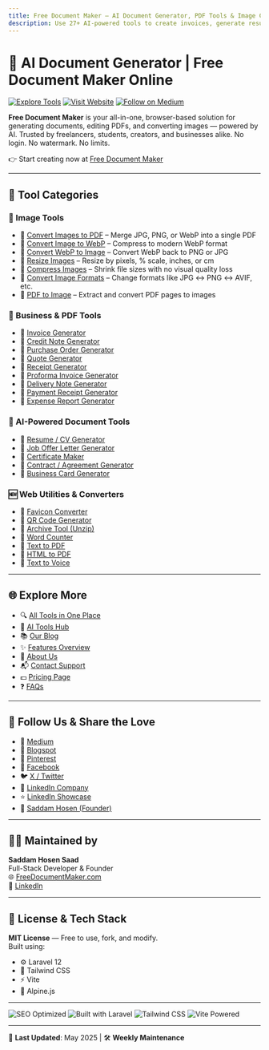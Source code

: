 ```yaml
---
title: Free Document Maker – AI Document Generator, PDF Tools & Image Converters
description: Use 27+ AI-powered tools to create invoices, generate resumes, convert images, and edit PDFs instantly — 100% free and online at Free Document Maker.
---
```


# 🧠 AI Document Generator | Free Document Maker Online

[![Explore Tools](https://img.shields.io/badge/Explore-Tools-blue)](https://www.freedocumentmaker.com/tools)
[![Visit Website](https://img.shields.io/badge/Visit-Website-green)](https://www.freedocumentmaker.com)
[![Follow on Medium](https://img.shields.io/badge/Medium-Blog-black)](https://freedocumentmaker.medium.com)

**Free Document Maker** is your all-in-one, browser-based solution for generating documents, editing PDFs, and converting images — powered by AI. Trusted by freelancers, students, creators, and businesses alike. No login. No watermark. No limits. 

👉 Start creating now at [Free Document Maker](https://www.freedocumentmaker.com)

---

## 🧰 Tool Categories

### 📸 Image Tools
- 🔗 [Convert Images to PDF](https://www.freedocumentmaker.com/image-to-pdf) – Merge JPG, PNG, or WebP into a single PDF
- 🔗 [Convert Image to WebP](https://www.freedocumentmaker.com/image-to-webp) – Compress to modern WebP format
- 🔗 [Convert WebP to Image](https://www.freedocumentmaker.com/webp-to-image) – Convert WebP back to PNG or JPG
- 🔗 [Resize Images](https://www.freedocumentmaker.com/resize-images) – Resize by pixels, % scale, inches, or cm
- 🔗 [Compress Images](https://www.freedocumentmaker.com/compress-images) – Shrink file sizes with no visual quality loss
- 🔗 [Convert Image Formats](https://www.freedocumentmaker.com/convert-images) – Change formats like JPG ↔️ PNG ↔️ AVIF, etc.
- 🔗 [PDF to Image](https://www.freedocumentmaker.com/pdf-to-image) – Extract and convert PDF pages to images

### 📄 Business & PDF Tools
- 🔗 [Invoice Generator](https://www.freedocumentmaker.com/invoice-generator)
- 🔗 [Credit Note Generator](https://www.freedocumentmaker.com/credit-note-generator)
- 🔗 [Purchase Order Generator](https://www.freedocumentmaker.com/purchase-order-generator)
- 🔗 [Quote Generator](https://www.freedocumentmaker.com/quote-generator)
- 🔗 [Receipt Generator](https://www.freedocumentmaker.com/receipt-generator)
- 🔗 [Proforma Invoice Generator](https://www.freedocumentmaker.com/proforma-invoice-generator)
- 🔗 [Delivery Note Generator](https://www.freedocumentmaker.com/delivery-note-generator)
- 🔗 [Payment Receipt Generator](https://www.freedocumentmaker.com/payment-receipt-generator)
- 🔗 [Expense Report Generator](https://www.freedocumentmaker.com/expense-report-generator)

### 🤖 AI-Powered Document Tools
- 🔗 [Resume / CV Generator](https://www.freedocumentmaker.com/cv-generator)
- 🔗 [Job Offer Letter Generator](https://www.freedocumentmaker.com/job-offer-letter-generator)
- 🔗 [Certificate Maker](https://www.freedocumentmaker.com/certificate-generator)
- 🔗 [Contract / Agreement Generator](https://www.freedocumentmaker.com/agreement-generator)
- 🔗 [Business Card Generator](https://www.freedocumentmaker.com/business-card-generator)

### 🆕 Web Utilities & Converters
- 🔗 [Favicon Converter](https://www.freedocumentmaker.com/favicon-converter)
- 🔗 [QR Code Generator](https://www.freedocumentmaker.com/qr-code-generator)
- 🔗 [Archive Tool (Unzip)](https://www.freedocumentmaker.com/archive-tool)
- 🔗 [Word Counter](https://www.freedocumentmaker.com/word-counter)
- 🔗 [Text to PDF](https://www.freedocumentmaker.com/text-to-pdf)
- 🔗 [HTML to PDF](https://www.freedocumentmaker.com/html-to-pdf)
- 🔗 [Text to Voice](https://www.freedocumentmaker.com/text-to-voice)

---

## 🌐 Explore More

- 🔍 [All Tools in One Place](https://www.freedocumentmaker.com/tools)
- 🧩 [AI Tools Hub](https://www.freedocumentmaker.com/ai-powered-tools)
- 📚 [Our Blog](https://www.freedocumentmaker.com/blogs)
- ✨ [Features Overview](https://www.freedocumentmaker.com/features)
- 👤 [About Us](https://www.freedocumentmaker.com/about)
- 📬 [Contact Support](https://www.freedocumentmaker.com/contact)
- 💵 [Pricing Page](https://www.freedocumentmaker.com/pricing)
- ❓ [FAQs](https://www.freedocumentmaker.com/faq)

---

## 📡 Follow Us & Share the Love

- 📰 [Medium](https://freedocumentmaker.medium.com)
- 📝 [Blogspot](https://freedocumentmaker.blogspot.com)
- 📌 [Pinterest](https://www.pinterest.com/freedocumentmaker)
- 📘 [Facebook](https://www.facebook.com/freedocumentmaker)
- 🐦 [X / Twitter](https://x.com/saadkhan112233)
- 💼 [LinkedIn Company](https://www.linkedin.com/company/free-document-maker/)
- ⭐ [LinkedIn Showcase](https://www.linkedin.com/showcase/free-document-maker-online)
- 👤 [Saddam Hosen (Founder)](https://www.linkedin.com/in/saddamhosensaad/)

---

## 👨‍💻 Maintained by

**Saddam Hosen Saad**  
Full-Stack Developer & Founder  
🌐 [FreeDocumentMaker.com](https://www.freedocumentmaker.com)  
🔗 [LinkedIn](https://www.linkedin.com/in/saddamhosensaad/)

---

## 📄 License & Tech Stack

**MIT License** — Free to use, fork, and modify.  
Built using:

- ⚙️ Laravel 12
- 🎨 Tailwind CSS
- ⚡ Vite
- 🌿 Alpine.js

---

![SEO Optimized](https://img.shields.io/badge/SEO-Optimized-brightgreen)
![Built with Laravel](https://img.shields.io/badge/Built%20With-Laravel-red)
![Tailwind CSS](https://img.shields.io/badge/Design-TailwindCSS-blue)
![Vite Powered](https://img.shields.io/badge/Bundler-Vite-yellow)

---

📅 **Last Updated**: May 2025 | 🛠️ **Weekly Maintenance**

